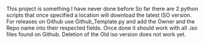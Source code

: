 This project is something I have never done before So far there are 2 python scripts that once specified a location will download the latest ISO version. For releases on Github use Github_Template.py and add the Owner and the Repo name into their respected fields. Once done it should work with all .iso files found on Github. Deletion of the Old iso version does not work yet. 